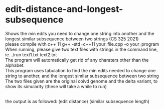 # edit-distance-and-longest-subsequence
Shows the min edits you need to change one string into another and the longest similar subsequence between two strings (CS 325 2021) <br />
please compile with c++ 11 g++ -std=c++11 your_file.cpp -o your_program <br />
When running, please give two text files with strings in the command line, ie. ./run text1.txt text2.txt <br />
The program will automatically get rid of any charaters other than the alphabet. <br />
This program uses tabulation to find the min edits needed to change one string to another, and the longest similar subsequence between two string <br />
The two files given are the original coivd genome and the delta variant, to show its simularity (these will take a while to run)<br />
 
<br />
the output is as followed: (edit distance) (similar subsequence length) 
